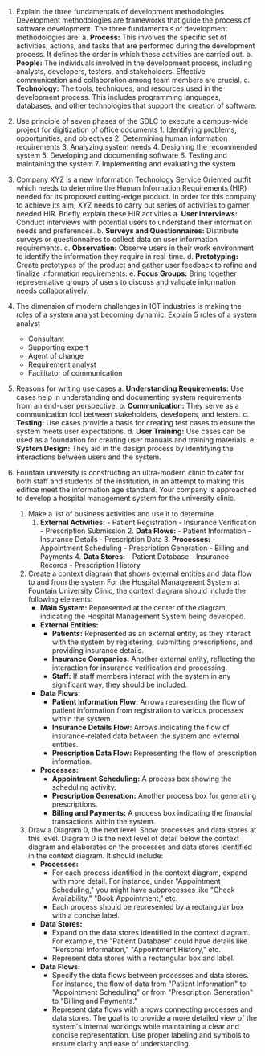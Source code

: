 1. Explain the three fundamentals of development methodologies
	Development methodologies are frameworks that guide the process of software development. The three fundamentals of development methodologies are:
	a. **Process:** This involves the specific set of activities, actions, and tasks that are performed during the development process. It defines the order in which these activities are carried out.
	b. **People:** The individuals involved in the development process, including analysts, developers, testers, and stakeholders. Effective communication and collaboration among team members are crucial.
	c. **Technology:** The tools, techniques, and resources used in the development process. This includes programming languages, databases, and other technologies that support the creation of software.

1. Use principle of seven phases of the SDLC to execute a campus-wide project for digitization of office documents
	   1. Identifying problems, opportunities, and objectives
	   2. Determining human information requirements
	   3. Analyzing system needs
	   4. Designing the recommended system
	   5. Developing and documenting software
	   6. Testing and maintaining the system
	   7. Implementing and evaluating the system

1. Company XYZ is a new Information Technology Service Oriented outfit which needs to determine the Human Information Requirements (HIR) needed for its proposed cutting-edge product. In order for this company to achieve its aim, XYZ needs to carry out series of activities to garner needed HIR. Briefly explain these HIR activities
	a. **User Interviews:** Conduct interviews with potential users to understand their information needs and preferences.
	b. **Surveys and Questionnaires:** Distribute surveys or questionnaires to collect data on user information requirements.
	c. **Observation:** Observe users in their work environment to identify the information they require in real-time.
	d. **Prototyping:** Create prototypes of the product and gather user feedback to refine and finalize information requirements.
	e. **Focus Groups:** Bring together representative groups of users to discuss and validate information needs collaboratively.
	
1. The dimension of modern challenges in ICT industries is making the roles of a system analyst becoming dynamic. Explain 5 roles of a system analyst
	- Consultant
	- Supporting expert
	- Agent of change
	- Requirement analyst
	- Facilitator of communication
1. Reasons for writing use cases
	a. **Understanding Requirements:** Use cases help in understanding and documenting system requirements from an end-user perspective.
	b. **Communication:** They serve as a communication tool between stakeholders, developers, and testers.
	c. **Testing:** Use cases provide a basis for creating test cases to ensure the system meets user expectations.
	d. **User Training:** Use cases can be used as a foundation for creating user manuals and training materials.
	e. **System Design:** They aid in the design process by identifying the interactions between users and the system.
1. Fountain university is constructing an ultra-modern clinic to cater for both staff and students of the institution, in an attempt to making this edifice meet the information age standard. Your company is approached to develop a hospital management system for the university clinic. 
	1. Make a list of business activities and use it to determine
		1. **External Activities:** - Patient Registration - Insurance Verification - Prescription Submission 2. **Data Flows:** - Patient Information - Insurance Details - Prescription Data 3. **Processes:** - Appointment Scheduling - Prescription Generation - Billing and Payments 4. **Data Stores:** - Patient Database - Insurance Records - Prescription History
	2. Create a context diagram that shows external entities and data flow to and from the system
		For the Hospital Management System at Fountain University Clinic, the context diagram should include the following elements:
		- **Main System:** Represented at the center of the diagram, indicating the Hospital Management System being developed.
		- **External Entities:**
		    - **Patients:** Represented as an external entity, as they interact with the system by registering, submitting prescriptions, and providing insurance details.
		    - **Insurance Companies:** Another external entity, reflecting the interaction for insurance verification and processing.
		    - **Staff:** If staff members interact with the system in any significant way, they should be included.
		- **Data Flows:**
		    - **Patient Information Flow:** Arrows representing the flow of patient information from registration to various processes within the system.
		    - **Insurance Details Flow:** Arrows indicating the flow of insurance-related data between the system and external entities.
		    - **Prescription Data Flow:** Representing the flow of prescription information.
		- **Processes:**
		    - **Appointment Scheduling:** A process box showing the scheduling activity.
		    - **Prescription Generation:** Another process box for generating prescriptions.
		    - **Billing and Payments:** A process box indicating the financial transactions within the system.
	1. Draw a Diagram 0, the next level. Show processes and data stores at this level.
			Diagram 0 is the next level of detail below the context diagram and elaborates on the processes and data stores identified in the context diagram. It should include:
		- **Processes:**
		    - For each process identified in the context diagram, expand with more detail. For instance, under "Appointment Scheduling," you might have subprocesses like "Check Availability," "Book Appointment," etc.
		    - Each process should be represented by a rectangular box with a concise label.
		- **Data Stores:**
		    - Expand on the data stores identified in the context diagram. For example, the "Patient Database" could have details like "Personal Information," "Appointment History," etc.
		    - Represent data stores with a rectangular box and label.
		- **Data Flows:**
		    - Specify the data flows between processes and data stores. For instance, the flow of data from "Patient Information" to "Appointment Scheduling" or from "Prescription Generation" to "Billing and Payments."
		    - Represent data flows with arrows connecting processes and data stores.
		The goal is to provide a more detailed view of the system's internal workings while maintaining a clear and concise representation. Use proper labeling and symbols to ensure clarity and ease of understanding.